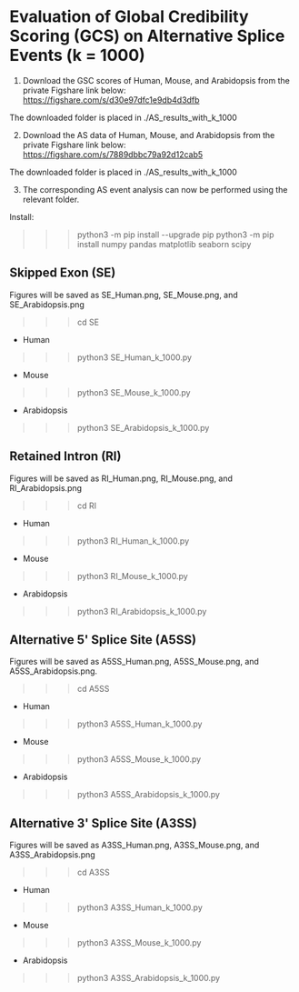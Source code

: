 # Evaluation of Global Credibility Scoring (GCS) on Alternative Splice Events (k = 1000)

1. Download the GSC scores of Human, Mouse, and Arabidopsis from the private Figshare link below: 
https://figshare.com/s/d30e97dfc1e9db4d3dfb

The downloaded folder is placed in ./AS_results_with_k_1000

2. Download the AS data of Human, Mouse, and Arabidopsis from the private Figshare link below: 
https://figshare.com/s/7889dbbc79a92d12cab5

The downloaded folder is placed in ./AS_results_with_k_1000

3. The corresponding AS event analysis can now be performed using the relevant folder.

Install:
>>> python3 -m pip install --upgrade pip
>>> python3 -m pip install numpy pandas matplotlib seaborn scipy

## Skipped Exon (SE)

Figures will be saved as SE_Human.png, SE_Mouse.png, and SE_Arabidopsis.png

>>> cd SE

- Human
>>> python3 SE_Human_k_1000.py
- Mouse
>>> python3 SE_Mouse_k_1000.py
- Arabidopsis
>>> python3 SE_Arabidopsis_k_1000.py


## Retained Intron (RI)

Figures will be saved as RI_Human.png, RI_Mouse.png, and RI_Arabidopsis.png

>>> cd RI

- Human
>>> python3 RI_Human_k_1000.py
- Mouse
>>> python3 RI_Mouse_k_1000.py
- Arabidopsis
>>> python3 RI_Arabidopsis_k_1000.py


## Alternative 5' Splice Site (A5SS)

Figures will be saved as A5SS_Human.png, A5SS_Mouse.png, and A5SS_Arabidopsis.png.

>>> cd A5SS

- Human
>>> python3 A5SS_Human_k_1000.py
- Mouse
>>> python3 A5SS_Mouse_k_1000.py
- Arabidopsis
>>> python3 A5SS_Arabidopsis_k_1000.py



## Alternative 3' Splice Site (A3SS)

Figures will be saved as A3SS_Human.png, A3SS_Mouse.png, and A3SS_Arabidopsis.png

>>> cd A3SS

- Human
>>> python3 A3SS_Human_k_1000.py
- Mouse
>>> python3 A3SS_Mouse_k_1000.py
- Arabidopsis
>>> python3 A3SS_Arabidopsis_k_1000.py

